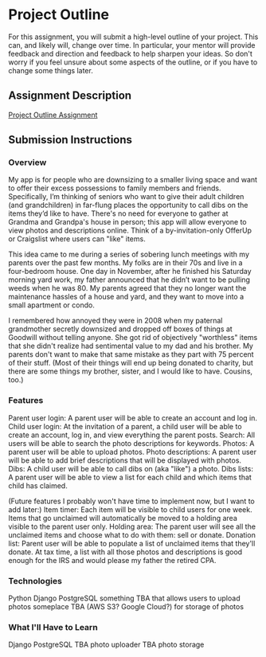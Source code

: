 # Project Outline
For this assignment, you will submit a high-level outline of your project. This can, and likely will, change over time. In particular, your mentor will provide feedback and direction and feedback to help sharpen your ideas. So don't worry if you feel unsure about some aspects of the outline, or if you have to change some things later.

## Assignment Description
[Project Outline Assignment](https://education.launchcode.org/liftoff/assignments/project-outline/)

## Submission Instructions

### Overview
My app is for people who are downsizing to a smaller living space and want to offer their excess possessions to family members and friends. Specifically, I’m thinking of seniors who want to give their adult children (and grandchildren) in far-flung places the opportunity to call dibs on the items they’d like to have. There's no need for everyone to gather at Grandma and Grandpa's house in person; this app will allow everyone to view photos and descriptions online. Think of a by-invitation-only OfferUp or Craigslist where users can "like" items.

This idea came to me during a series of sobering lunch meetings with my parents over the past few months. My folks are in their 70s and live in a four-bedroom house. One day in November, after he finished his Saturday morning yard work, my father announced that he didn’t want to be pulling weeds when he was 80. My parents agreed that they no longer want the maintenance hassles of a house and yard, and they want to move into a small apartment or condo.

I remembered how annoyed they were in 2008 when my paternal grandmother secretly downsized and dropped off boxes of things at Goodwill without telling anyone. She got rid of objectively "worthless" items that she didn't realize had sentimental value to my dad and his brother. My parents don't want to make that same mistake as they part with 75 percent of their stuff. (Most of their things will end up being donated to charity, but there are some things my brother, sister, and I would like to have. Cousins, too.)

### Features
Parent user login: A parent user will be able to create an account and log in.
Child user login: At the invitation of a parent, a child user will be able to create an account, log in, and view everything the parent posts.
Search: All users will be able to search the photo descriptions for keywords.
Photos: A parent user will be able to upload photos.
Photo descriptions: A parent user will be able to add brief descriptions that will be displayed with photos.
Dibs: A child user will be able to call dibs on (aka "like") a photo.
Dibs lists: A parent user will be able to view a list for each child and which items that child has claimed.

(Future features I probably won't have time to implement now, but I want to add later:)
Item timer: Each item will be visible to child users for one week. Items that go unclaimed will automatically be moved to a holding area visible to the parent user only.
Holding area: The parent user will see all the unclaimed items and choose what to do with them: sell or donate. 
Donation list: Parent user will be able to populate a list of unclaimed items that they'll donate. At tax time, a list with all those photos and descriptions is good enough for the IRS and would please my father the retired CPA.

### Technologies
Python
Django
PostgreSQL
something TBA that allows users to upload photos
someplace TBA (AWS S3? Google Cloud?) for storage of photos

### What I'll Have to Learn
Django
PostgreSQL
TBA photo uploader
TBA photo storage